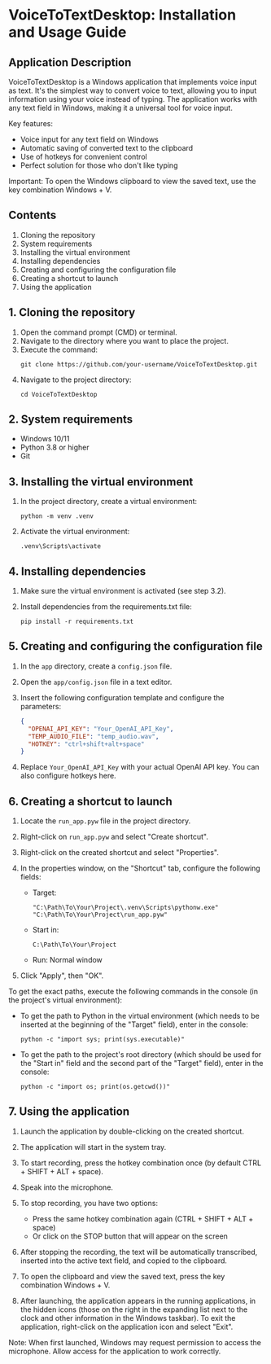 # VoiceToTextDesktop: Installation and Usage Guide

## Application Description
VoiceToTextDesktop is a Windows application that implements voice input as text. It's the simplest way to convert voice to text, allowing you to input information using your voice instead of typing. The application works with any text field in Windows, making it a universal tool for voice input.

Key features:
- Voice input for any text field on Windows
- Automatic saving of converted text to the clipboard
- Use of hotkeys for convenient control
- Perfect solution for those who don't like typing

Important: To open the Windows clipboard to view the saved text, use the key combination Windows + V.

## Contents
1. Cloning the repository
2. System requirements
3. Installing the virtual environment
4. Installing dependencies
5. Creating and configuring the configuration file
6. Creating a shortcut to launch
7. Using the application

## 1. Cloning the repository

1. Open the command prompt (CMD) or terminal.
2. Navigate to the directory where you want to place the project.
3. Execute the command:
   ```
   git clone https://github.com/your-username/VoiceToTextDesktop.git
   ```
4. Navigate to the project directory:
   ```
   cd VoiceToTextDesktop
   ```

## 2. System requirements
- Windows 10/11
- Python 3.8 or higher
- Git

## 3. Installing the virtual environment

1. In the project directory, create a virtual environment:
   ```
   python -m venv .venv
   ```

2. Activate the virtual environment:
   ```
   .venv\Scripts\activate
   ```

## 4. Installing dependencies

1. Make sure the virtual environment is activated (see step 3.2).

2. Install dependencies from the requirements.txt file:
   ```
   pip install -r requirements.txt
   ```

## 5. Creating and configuring the configuration file

1. In the `app` directory, create a `config.json` file.

2. Open the `app/config.json` file in a text editor.

3. Insert the following configuration template and configure the parameters:
   ```json
   {
     "OPENAI_API_KEY": "Your_OpenAI_API_Key",
     "TEMP_AUDIO_FILE": "temp_audio.wav",
     "HOTKEY": "ctrl+shift+alt+space"
   }
   ```

4. Replace `Your_OpenAI_API_Key` with your actual OpenAI API key. You can also configure hotkeys here.

## 6. Creating a shortcut to launch

1. Locate the `run_app.pyw` file in the project directory.

2. Right-click on `run_app.pyw` and select "Create shortcut".

3. Right-click on the created shortcut and select "Properties".

4. In the properties window, on the "Shortcut" tab, configure the following fields:
   - Target:
     ```
     "C:\Path\To\Your\Project\.venv\Scripts\pythonw.exe" "C:\Path\To\Your\Project\run_app.pyw"
     ```
   - Start in:
     ```
     C:\Path\To\Your\Project
     ```
   - Run: Normal window

5. Click "Apply", then "OK".

To get the exact paths, execute the following commands in the console (in the project's virtual environment):

- To get the path to Python in the virtual environment (which needs to be inserted at the beginning of the "Target" field), enter in the console:
  ```
  python -c "import sys; print(sys.executable)"
  ```

- To get the path to the project's root directory (which should be used for the "Start in" field and the second part of the "Target" field), enter in the console:
  ```
  python -c "import os; print(os.getcwd())"
  ```

## 7. Using the application

1. Launch the application by double-clicking on the created shortcut.

2. The application will start in the system tray.

3. To start recording, press the hotkey combination once (by default CTRL + SHIFT + ALT + space).

4. Speak into the microphone.

5. To stop recording, you have two options:
   - Press the same hotkey combination again (CTRL + SHIFT + ALT + space)
   - Or click on the STOP button that will appear on the screen

6. After stopping the recording, the text will be automatically transcribed, inserted into the active text field, and copied to the clipboard.

7. To open the clipboard and view the saved text, press the key combination Windows + V.

8. After launching, the application appears in the running applications, in the hidden icons (those on the right in the expanding list next to the clock and other information in the Windows taskbar). To exit the application, right-click on the application icon and select "Exit".

Note: When first launched, Windows may request permission to access the microphone. Allow access for the application to work correctly.